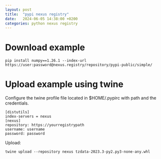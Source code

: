 ```yaml
---
layout: post
title:  "pypi nexus registry"
date:   2024-06-05 14:38:00 +0200
categories: python nexus registry
---
```


# Download example

```
pip install numpy==1.26.1 --index-url
https://user:password@nexus.registry/repository/pypi-public/simple/
```

# Upload example using twine
Configure the twine profile file located in $HOME/.pypirc with path and the credentials.
```
[distutils]
index-servers = nexus
[nexus]
repository: https://yourregistrypath
username: username
password: password
```
Upload:
```
twine upload --repository nexus tzdata-2023.3-py2.py3-none-any.whl
```
